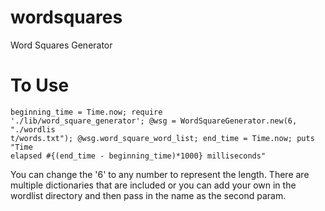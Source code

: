 wordsquares
===========

Word Squares Generator

To Use
====

```
beginning_time = Time.now; require
'./lib/word_square_generator'; @wsg = WordSquareGenerator.new(6, "./wordlis
t/words.txt"); @wsg.word_square_word_list; end_time = Time.now; puts "Time
elapsed #{(end_time - beginning_time)*1000} milliseconds"
```

You can change the '6' to any number to represent the length. There are multiple dictionaries that are included or you can add your own in the wordlist directory and then pass in the name as the second param.
